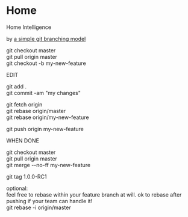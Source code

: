 Home
====

Home Intelligence

by
[a simple git branching model](https://gist.github.com/jbenet/ee6c9ac48068889b0912 "by jbenet")

git checkout master  
git pull origin master  
git checkout -b my-new-feature  
 
EDIT 
 
git add .   
git commit -am "my changes"  

git fetch origin  
git rebase origin/master  
git rebase origin/my-new-feature   

git push origin my-new-feature  

WHEN DONE  
   
git checkout master   
git pull origin master   
git merge --no-ff my-new-feature   

git tag 1.0.0-RC1


optional:  
feel free to rebase within your feature branch at will. ok to rebase after pushing if your team can handle it!  
git rebase -i origin/master   